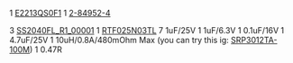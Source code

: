 1 [E2213QS0F1](https://www.digikey.ca/en/products/detail/pervasive-displays/E2213QS0F1/20685862)
1 [2-84952-4](https://www.digikey.ca/en/products/detail/te-connectivity-amp-connectors/2-84952-4/2180527)

3 [SS2040FL_R1_00001](https://www.digikey.ca/en/products/detail/panjit-international-inc/SS2040FL-R1-00001/14660034)
1 [RTF025N03TL](https://www.digikey.ca/en/products/detail/rohm-semiconductor/RTF025N03TL/721622)
7 1uF/25V
1 1uF/6.3V
1 0.1uF/16V
1 4.7uF/25V
1 10uH/0.8A/480mOhm Max (you can try this ig: [SRP3012TA-100M](https://www.digikey.ca/en/products/detail/bourns-inc/SRP3012TA-100M/9350975))
1 0.47R
